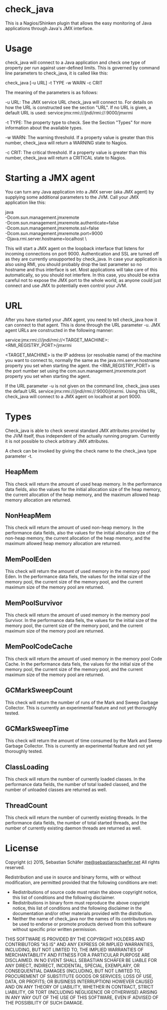 # check_java


This is a Nagios/Shinken plugin that allows the easy monitoring of Java
applications through Java's JMX interface.

# Usage

check_java will connect to a Java application and check one type of property
per run against user-defined limits.
This is governed by command line parameters to check_java, it is called like this:

check_java [-u URL] -t TYPE -w WARN -c CRIT

The meaning of the parameters is as follows:

-u URL: The JMX service URL check_java will connect to. For details on how the
        URL is constructed see the section "URL". If no URL is given, a default
        URL is used:
           service:jmx:rmi:///jndi/rmi://:9000/jmxrmi

-t TYPE: The property type to check. See the Section "Types" for more
         information about the available types.

-w WARN: The warning threshold. If a property value is greater than this number,
         check_java will return a WARNING state to Nagios.

-c CRIT: The critical threshold. If a property value is greater than this number,
         check_java will return a CRITICAL state to Nagios.

# Starting a JMX agent

You can turn any Java application into a JMX server (aka JMX agent) by supplying
some additional parameters to the JVM. Call your JMX application like this:

   java \
   -Dcom.sun.management.jmxremote \
   -Dcom.sun.management.jmxremote.authenticate=false \
   -Dcom.sun.management.jmxremote.ssl=false \
   -Dcom.sun.management.jmxremote.port=9000 \
   -Djava.rmi.server.hostname=localhost \

This will start a JMX agent on the loopback interface that listens for incoming
connections on port 9000. Authentication and SSL are turned off as they are
currently unsupported by check_java.
In case your application is also using RMI, you should probably drop the last
parameter so no hostname and thus interface is set. Most applications will take
care of this automatically, so you should not interfere. In this case, you should
be extra careful not to expose the JMX port to the whole world, as anyone could
just connect and use JMX to potentially even control your JVM.

# URL

After you have started your JMX agent, you need to tell check_java how it can
connect to that agent. This is done through the URL parameter -u. JMX agent URLs
are constructed in the following manner:

   service:jmx:rmi:///jndi/rmi://<TARGET_MACHINE>:<RMI_REGISTRY_PORT>/jmxrmi

<TARGET_MACHINE> is the IP address (or resolvable name) of the machine you want
to connect to, normally the same as the java.rmi.server.hostname property you
set when starting the agent. the <RMI_REGISTRY_PORT> is the port number set
using the com.sun.management.jmxremote.port property you set when starting the
agent.

If the URL parameter -u is not given on the command line, check_java uses the
default URL service:jmx:rmi:///jndi/rmi://:9000/jmxrmi. Using this URL,
check_java will connect to a JMX agent on localhost at port 9000.

# Types

Check_java is able to check several standard JMX attributes provided by the
JVM itself, thus independent of the actually running program. Currently it is
not possible to check arbitrary JMX attributes.

A check can be invoked by giving the check name to the check_java type parameter
-t.

## HeapMem

This check will return the amount of used heap memory. In the performance data
fields, also the values for the initial allocation size of the heap memory,
the current allocation of the heap memory, and the maximum allowed heap memory
allocation are returned.

## NonHeapMem

This check will return the amount of used non-heap memory. In the performance
data fields, also the values for the initial allocation size of the non-heap
memory, the current allocation of the heap memory, and the maximum allowed heap
memory allocation are returned.

## MemPoolEden

This check will return the amount of used memory in the memory pool Eden. In the
performance data fiels, the values for the initial size of the memory pool, the
current size of the memory pool, and the current maximum size of the memory pool
are returned.

## MemPoolSurvivor

This check will return the amount of used memory in the memory pool Survivor. In the
performance data fiels, the values for the initial size of the memory pool, the
current size of the memory pool, and the current maximum size of the memory pool
are returned.

## MemPoolCodeCache

This check will return the amount of used memory in the memory pool Code Cache. In the
performance data fiels, the values for the initial size of the memory pool, the
current size of the memory pool, and the current maximum size of the memory pool
are returned.

## GCMarkSweepCount

This check will return the number of runs of the Mark and Sweep Garbage Collector.
This is currently an experimental feature and not yet thoroughly tested.

## GCMarkSweepTime

This check will return the amount of time consumed by the Mark and Sweep Garbage
Collector.
This is currently an experimental feature and not yet thoroughly tested.

## ClassLoading

This check will return the number of currently loaded classes. In the performance
data fields, the number of total loaded classed, and the number of unloaded classes
are returned as well.

## ThreadCount

This check will return the number of currently existing threads. In the performance
data fields, the number of total started threads, and the number of currently
existing daemon threads are returned as well.

# License

Copyright (c) 2015, Sebastian Schäfer <me@sebastianschaefer.net>
All rights reserved.

Redistribution and use in source and binary forms, with or without
modification, are permitted provided that the following conditions are met:

 * Redistributions of source code must retain the above copyright
   notice, this list of conditions and the following disclaimer.
 * Redistributions in binary form must reproduce the above copyright
   notice, this list of conditions and the following disclaimer in the
   documentation and/or other materials provided with the distribution.
 * Neither the name of check_java nor the
   names of its contributors may be used to endorse or promote products
   derived from this software without specific prior written permission.

THIS SOFTWARE IS PROVIDED BY THE COPYRIGHT HOLDERS AND CONTRIBUTORS "AS IS" AND
ANY EXPRESS OR IMPLIED WARRANTIES, INCLUDING, BUT NOT LIMITED TO, THE IMPLIED
WARRANTIES OF MERCHANTABILITY AND FITNESS FOR A PARTICULAR PURPOSE ARE
DISCLAIMED. IN NO EVENT SHALL SEBASTIAN SCHÄFER BE LIABLE FOR ANY
DIRECT, INDIRECT, INCIDENTAL, SPECIAL, EXEMPLARY, OR CONSEQUENTIAL DAMAGES
(INCLUDING, BUT NOT LIMITED TO, PROCUREMENT OF SUBSTITUTE GOODS OR SERVICES;
LOSS OF USE, DATA, OR PROFITS; OR BUSINESS INTERRUPTION) HOWEVER CAUSED AND
ON ANY THEORY OF LIABILITY, WHETHER IN CONTRACT, STRICT LIABILITY, OR TORT
(INCLUDING NEGLIGENCE OR OTHERWISE) ARISING IN ANY WAY OUT OF THE USE OF THIS
SOFTWARE, EVEN IF ADVISED OF THE POSSIBILITY OF SUCH DAMAGE.

